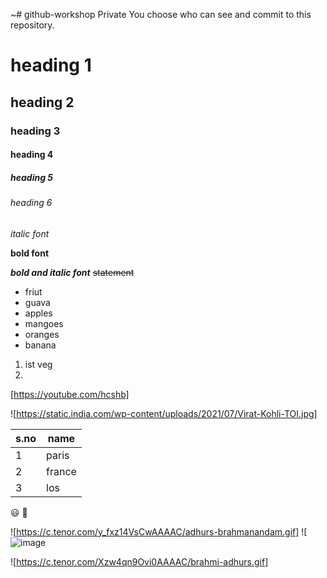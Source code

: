 ~# github-workshop
Private
You choose who can see and commit to this repository. 
# heading 1
## heading 2
### heading 3
#### heading 4
##### heading 5
###### heading 6

*italic font*

**bold font**

***bold and italic font***
~~statement~~
* friut
* guava
* apples
* mangoes
* oranges
* banana 
 1.   ist veg
 2.   
[https://youtube.com/hcshb]

![https://static.india.com/wp-content/uploads/2021/07/Virat-Kohli-TOI.jpg]

s.no|name
----|----
1|paris
2|france
3|los

:smiley:
🤠

 ![https://c.tenor.com/y_fxz14VsCwAAAAC/adhurs-brahmanandam.gif]
 ![![image](https://user-images.githubusercontent.com/95461726/144555929-34fbb7fe-7f42-4a25-b34f-49dbb0c1b1e0.png)

![https://c.tenor.com/Xzw4qn9Ovi0AAAAC/brahmi-adhurs.gif]
